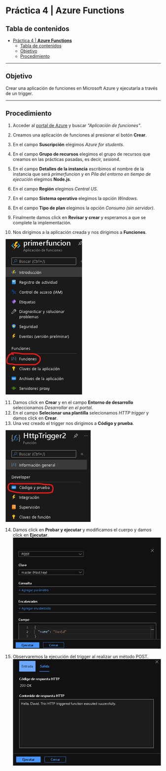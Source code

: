 # Práctica 4 | **Azure Functions**

## Tabla de contenidos
- [Práctica 4 | **Azure Functions**](#práctica-4--azure-functions)
  - [Tabla de contenidos](#tabla-de-contenidos)
  - [Objetivo](#objetivo)
  - [Procedimiento](#procedimiento)

---
## Objetivo
Crear una aplicación de funciones en Microsoft Azure y ejecutarla a través de un trigger.

---
## Procedimiento

1. Acceder al [portal de Azure](portal.azure.com) y buscar _"Aplicación de funciones"_.
   
2. Creamos una aplicación de funciones al presionar el botón **Crear**.

3. En el campo **Suscripción** elegimos _Azure for students_.
4. En el campo **Grupo de recursos** elegimos el grupo de recursos que creamos en las prácticas pasadas, es decir, _sesion4_.

5. En el campo **Detalles de la instancia** escribimos el nombre de la instancia que será _primerfuncion_ y en _Pila del entorno en tiempo de ejecución_ elegimos **Node.js**.

6. En el campo **Región** elegimos _Central US_.

7. En el campo **Sistema operativo** elegimos la opción _Windows_.
8. En el campo **Tipo de plan** elegimos la opción _Consumo (sin servidor)_.

9. Finalmente damos click en **Revisar y crear** y esperamos a que se complete la implementación.

10. Nos dirigimos a la aplicación creada y nos dirigimos a **Funciones**.

![Funciones](imgs/01.png)

11.  Damos click en **Crear** y en el campo **Entorno de desarrollo** seleccionamos _Desarrollar en el portal_. 
12.  En el campo **Selecionar una plantilla** selecionamos _HTTP trigger_ y damos click en **Crear**.
13.  Una vez creado el trigger nos dirigimos a **Código y prueba**.

![Código y prueba](imgs/02.png)

14. Damos click en **Probar y ejecutar** y modificamos el cuerpo y damos click en **Ejecutar**.
![Probar y ejecutar](imgs/03.png)

15. Observaremos la ejecución del trigger al realizar un método POST.
![Ejecución](imgs/04.png)


